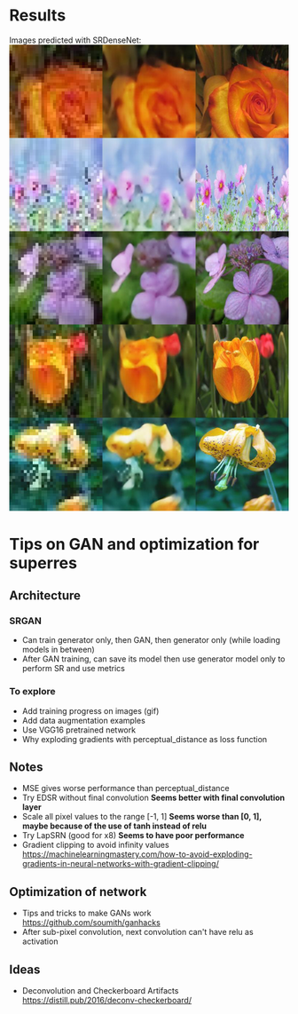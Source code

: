 # Results
Images predicted with SRDenseNet:
![image](srdensenet_sample_test_reshaped.jpg )

# Tips on GAN and optimization for superres
## Architecture
### SRGAN
- Can train generator only, then GAN, then generator only (while loading models in between)
- After GAN training, can save its model then use generator model only to perform SR and use metrics

### To explore
- Add training progress on images (gif)
- Add data augmentation examples
- Use VGG16 pretrained network
- Why exploding gradients with perceptual_distance as loss function

## Notes
- MSE gives worse performance than perceptual_distance
- Try EDSR without final convolution **Seems better with final convolution layer**
- Scale all pixel values to the range [-1, 1] **Seems worse than [0, 1], maybe because of the use of tanh instead of relu**
- Try LapSRN (good for x8) **Seems to have poor performance**
- Gradient clipping to avoid infinity values https://machinelearningmastery.com/how-to-avoid-exploding-gradients-in-neural-networks-with-gradient-clipping/

## Optimization of network
- Tips and tricks to make GANs work https://github.com/soumith/ganhacks
- After sub-pixel convolution, next convolution can't have relu as activation

## Ideas
- Deconvolution and Checkerboard Artifacts https://distill.pub/2016/deconv-checkerboard/

